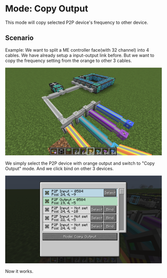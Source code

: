 # Mode: Copy Output

This mode will copy selected P2P device's frequency to other device.

## Scenario

Example: We want to split a ME controller face(with 32 channel) into 4 cables. We have already setup a input-output link before. But we want to copy the frequency setting from the orange to other 3 cables.

![](assets/example-9.png)

We simply select the P2P device with orange output and switch to "Copy Output" mode. And we click bind on other 3 devices.

![](assets/example-10.png)

Now it works.
